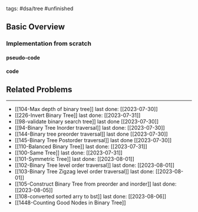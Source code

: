 tags: #dsa/tree #unfinished 
## Basic Overview

### Implementation from scratch
#### pseudo-code

#### code

## Related Problems
---
- [[104-Max depth of binary tree]] last done: [[2023-07-30]]
- [[226-Invert Binary Tree]] last done: [[2023-07-31]]
- [[98-validate binary search tree]] last done [[2023-07-30]]
- [[94-Binary Tree Inorder traversal]] last done: [[2023-07-30]]
- [[144-Binary tree preorder traversal]] last done [[2023-07-30]]
- [[145-Binary Tree Postorder traversal]] last done [[2023-07-30]]
- [[110-Balanced Binary Tree]] last done: [[2023-07-31]]
- [[100-Same Tree]] last done: [[2023-07-31]]
- [[101-Symmetric Tree]] last done: [[2023-08-01]]
- [[102-Binary Tree level order traversal]] last done: [[2023-08-01]]
- [[103-Binary Tree Zigzag level order traversal]] last done: [[2023-08-01]]
- [[105-Construct Binary Tree from preorder and inorder]] last done: [[2023-08-05]]
- [[108-converted sorted arry to bst]] last done: [[2023-08-06]]
- [[1448-Counting Good Nodes in Binary Tree]]
